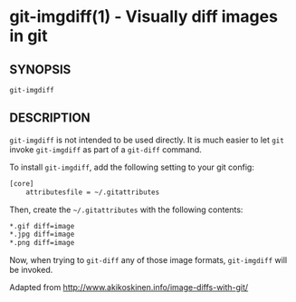 git-imgdiff(1) - Visually diff images in git
============================================

## SYNOPSIS

`git-imgdiff` <oldfile> <newfile>

## DESCRIPTION

`git-imgdiff` is not intended to be used directly. It is much easier to let `git` invoke `git-imgdiff` as part of a `git-diff` command.

To install `git-imgdiff`, add the following setting to your git config:

``` sh
[core]
	attributesfile = ~/.gitattributes
```

Then, create the `~/.gitattributes` with the following contents:

``` sh
*.gif diff=image
*.jpg diff=image
*.png diff=image
```

Now, when trying to `git-diff` any of those image formats, `git-imgdiff` will be invoked.

Adapted from http://www.akikoskinen.info/image-diffs-with-git/
